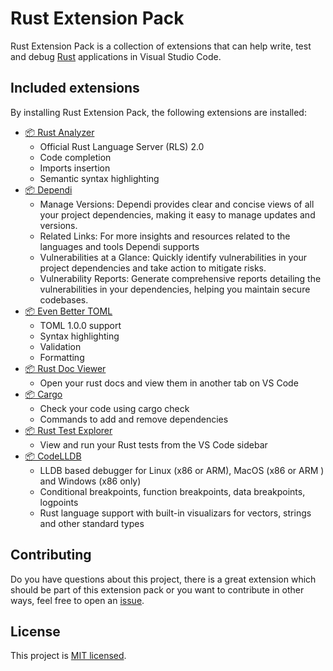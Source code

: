 # Rust Extension Pack

Rust Extension Pack is a collection of extensions that can help write, test and debug
[Rust](https://www.rust-lang.org) applications in Visual Studio Code.

## Included extensions

By installing Rust Extension Pack, the following extensions are installed:

- [📦 Rust Analyzer](https://github.com/rust-analyzer/rust-analyzer)
  - Official Rust Language Server (RLS) 2.0
  - Code completion
  - Imports insertion
  - Semantic syntax highlighting
- [📦 Dependi](https://github.com/filllabs/dependi)
  - Manage Versions: Dependi provides clear and concise views of all your project dependencies, making it easy to manage updates and versions.
  - Related Links: For more insights and resources related to the languages and tools Dependi supports
  - Vulnerabilities at a Glance: Quickly identify vulnerabilities in your project dependencies and take action to mitigate risks.
  - Vulnerability Reports: Generate comprehensive reports detailing the vulnerabilities in your dependencies, helping you maintain secure codebases.
- [📦 Even Better TOML](https://github.com/tamasfe/taplo)
  - TOML 1.0.0 support
  - Syntax highlighting
  - Validation
  - Formatting
- [📦 Rust Doc Viewer](https://github.com/JScearcy/rust-doc-viewer)
  - Open your rust docs and view them in another tab on VS Code
- [📦 Cargo](https://github.com/panicbit/vscode-cargo)
  - Check your code using cargo check
  - Commands to add and remove dependencies
- [📦 Rust Test Explorer](https://github.com/swellaby/vscode-rust-test-adapter)
  - View and run your Rust tests from the VS Code sidebar
- [📦 CodeLLDB](https://github.com/vadimcn/vscode-lldb)
  - LLDB based debugger for Linux (x86 or ARM), MacOS (x86 or ARM ) and Windows (x86 only)
  - Conditional breakpoints, function breakpoints, data breakpoints, logpoints
  - Rust language support with built-in visualizars for vectors, strings and other standard types

## Contributing

Do you have questions about this project, there is a great extension which should be part of this extension pack or
you want to contribute in other ways, feel free to open an [issue](https://github.com/Zerotask/vscode-rust-extension-pack/issues/new).

## License

This project is [MIT licensed](https://github.com/Zerotask/vscode-rust-extension-pack/blob/main/LICENSE).
